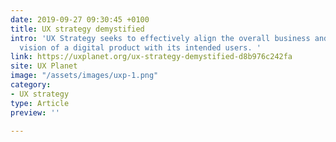 ```yaml
---
date: 2019-09-27 09:30:45 +0100
title: UX strategy demystified
intro: 'UX Strategy seeks to effectively align the overall business and functional
  vision of a digital product with its intended users. '
link: https://uxplanet.org/ux-strategy-demystified-d8b976c242fa
site: UX Planet
image: "/assets/images/uxp-1.png"
category:
- UX strategy
type: Article
preview: ''

---
```

